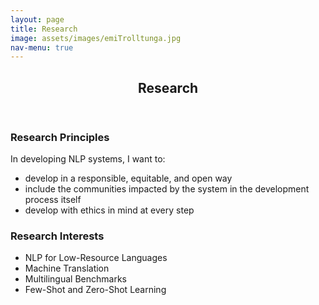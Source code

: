 ```yaml
---
layout: page
title: Research
image: assets/images/emiTrolltunga.jpg
nav-menu: true
---
```


<!-- Main -->
<div id="main" class="alt">

<!-- One -->
<section id="one">
	<div class="inner">
		<header class="major">
			<h1>Research</h1>
		</header>

<!-- Content -->
<!-- <h2 id="content">Research Interests</h2> -->

<div class="row">
  <!-- <div class="6u 12u$(small)"> -->
  	<div class="6u 12u$(small)">
		<h3>Research Principles</h3>
    In developing NLP systems, I want to:
    <ul>
      <li>develop in a responsible, equitable, and open way</li>
      <li>include the communities impacted by the system in the development process itself</li>
      <li>develop with ethics in mind at every step</li>
    </ul>
  	</div>
  	<div class="6u$ 12u$(small)">
  		<h3>Research Interests</h3>
      <ul>
        <li>NLP for Low-Resource Languages</li>
        <li>Machine Translation</li>
        <li>Multilingual Benchmarks</li>
        <li>Few-Shot and Zero-Shot Learning</li>
      </ul>
  	</div>
</div>

<!-- <hr class="major" /> -->


<!-- Elements -->

</div>
</section>

</div>
